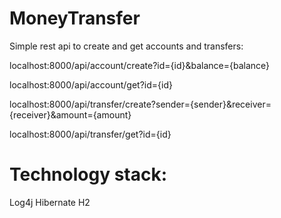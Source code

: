 # MoneyTransfer

Simple rest api to create and get accounts and transfers:

localhost:8000/api/account/create?id={id}&balance={balance}

localhost:8000/api/account/get?id={id}

localhost:8000/api/transfer/create?sender={sender}&receiver={receiver}&amount={amount}

localhost:8000/api/transfer/get?id={id}

# Technology stack:
Log4j
Hibernate
H2

